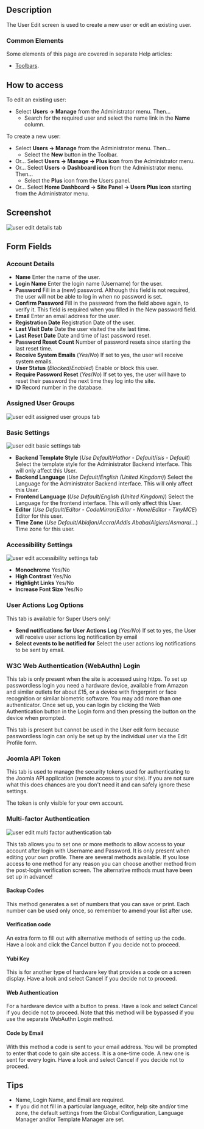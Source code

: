 <!-- Filename: Help4.x:Users:_Edit_Profile / Display title: Users: New or Edit -->

## Description

The User Edit screen is used to create a new user or edit an existing
user.

### Common Elements

Some elements of this page are covered in separate Help articles:

* [Toolbars](jdocmanual?article=help/common-elements/toolbars).

## How to access

To edit an existing user:

- Select **Users → Manage** from the Administrator menu. Then...
  - Search for the required user and select the name link in the
    **Name** column.

To create a new user:

- Select **Users → Manage** from the Administrator menu. Then...
  - Select the **New** button in the Toolbar.
- Or... Select **Users → Manage → Plus icon** from the
  Administrator menu.
- Or... Select **Users → Dashboard icon** from the Administrator
  menu. Then...
  - Select the **Plus** icon from the Users panel.
- Or... Select **Home Dashboard → Site Panel → Users Plus icon**
  starting from the Administrator menu.

## Screenshot

![user edit details tab](../../../en/images/users/users-edit-account-details-tab.png)

## Form Fields

### Account Details

- **Name** Enter the name of the user.
- **Login Name** Enter the login name (Username) for the user.
- **Password** Fill in a (new) password. Although this field is not
  required, the user will not be able to log in when no password is set.
- **Confirm Password** Fill in the password from the field above again,
  to verify it. This field is required when you filled in the New
  password field.
- **Email** Enter an email address for the user.
- **Registration Date** Registration Date of the user.
- **Last Visit Date** Date the user visited the site last time.
- **Last Reset Date** Date and time of last password reset.
- **Password Reset Count** Number of password resets since starting the
  last reset time.
- **Receive System Emails** (*Yes*/*No*) If set to yes, the user will
  receive system emails.
- **User Status** (*Blocked*/*Enabled*) Enable or block this user.
- **Require Password Reset** (*Yes*/*No*) If set to yes, the user will
  have to reset their password the next time they log into the site.
- **ID** Record number in the database.

### Assigned User Groups

![user edit assigned user groups tab](../../../en/images/users/users-edit-assigned-user-groups-tab.png)

### Basic Settings

![user edit basic settings tab](../../../en/images/users/users-edit-basic-settings-tab.png)

- **Backend Template Style** (*Use Default*/*Hathor - Default*/*isis -
  Default*) Select the template style for the Administrator Backend
  interface. This will only affect this User.
- **Backend Language** (*Use Default*/*English (United Kingdom)*)
  Select the Language for the Administrator Backend interface. This will
  only affect this User.
- **Frontend Language** (*Use Default*/*English (United Kingdom)*)
  Select the Language for the frontend interface. This will only affect
  this User.
- **Editor** (*Use Default*/*Editor - CodeMirror*/*Editor -
  None*/*Editor - TinyMCE*) Editor for this user.
- **Time Zone** (*Use Default*/*Abidjan*/*Accra*/*Addis
  Ababa*/*Algiers*/*Asmara*/...) Time zone for this user.

### Accessibility Settings

![user edit accessibility settings tab](../../../en/images/users/users-edit-accessibility-settings-tab.png)

- **Monochrome** Yes/No
- **High Contrast** Yes/No
- **Highlight Links** Yes/No
- **Increase Font Size** Yes/No

### User Actions Log Options

This tab is available for Super Users only!

- **Send notifications for User Actions Log** (*Yes/No*) If set to yes,
  the User will receive user actions log notification by email
- **Select events to be notified for** Select the user actions log
  notifications to be sent by email.

### W3C Web Authentication (WebAuthn) Login

This tab is only present when the site is accessed using https. To set
up passwordless login you need a hardware device, available from Amazon
and similar outlets for about £15, or a device with fingerprint or face
recognition or similar biometric software. You may add more than one
authenticator. Once set up, you can login by clicking the Web
Authentication button in the Login form and then pressing the button on
the device when prompted.

This tab is present but cannot be used in the User edit form because
passwordless login can only be set up by the individual user via the
Edit Profile form.

### Joomla API Token

This tab is used to manage the security tokens used for authenticating
to the Joomla API application (remote access to your site). If you are
not sure what this does chances are you don't need it and can safely
ignore these settings.

The token is only visible for your own account.

### Multi-factor Authentication

![user edit multi factor authentication tab](../../../en/images/users/users-edit-multi-factor-authentication-tab.png)

This tab allows you to set one or more methods to allow access to your
account after login with Username and Password. It is only present when
editing your own profile. There are several methods available. If you
lose access to one method for any reason you can choose another method
from the post-login verification screen. The alternative mthods must
have been set up in advance!

#### Backup Codes

This method generates a set of numbers that you can save or print. Each
number can be used only once, so remember to amend your list after use.

#### Verification code

An extra form to fill out with alternative methods of setting up the
code. Have a look and click the Cancel button if you decide not to
proceed.

#### Yubi Key

This is for another type of hardware key that provides a code on a
screen display. Have a look and select Cancel if you decide not to
proceed.

#### Web Authentication

For a hardware device with a button to press. Have a look and select
Cancel if you decide not to proceed. Note that this method will be
bypassed if you use the separate WebAuthn Login method.

#### Code by Email

With this method a code is sent to your email address. You will be
prompted to enter that code to gain site access. It is a one-time code.
A new one is sent for every login. Have a look and select Cancel if you
decide not to proceed.

## Tips

- Name, Login Name, and Email are required.
- If you did not fill in a particular language, editor, help site and/or
  time zone, the default settings from the Global Configuration,
  Language Manager and/or Template Manager are set.
